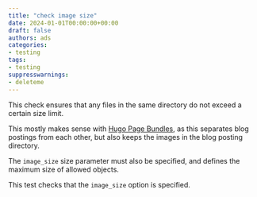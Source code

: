 ```yaml
---
title: "check image size"
date: 2024-01-01T00:00:00+00:00
draft: false
authors: ads
categories:
- testing
tags:
- testing
suppresswarnings:
- deleteme
---
```


This check ensures that any files in the same directory do not exceed a certain size limit.

This mostly makes sense with [Hugo Page Bundles](https://gohugo.io/content-management/page-bundles/), as this separates blog postings from each other, but also keeps the images in the blog posting directory.

The `image_size` size parameter must also be specified, and defines the maximum size of allowed objects.

This test checks that the `image_size` option is specified.
